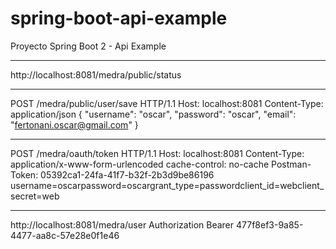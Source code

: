# spring-boot-api-example
Proyecto Spring Boot 2 - Api Example


----------------------------------------

http://localhost:8081/medra/public/status

----------------------

POST /medra/public/user/save HTTP/1.1
Host: localhost:8081
Content-Type: application/json
{
	"username": "oscar",
	"password": "oscar",
	"email": "fertonani.oscar@gmail.com"
}

------------------------

POST /medra/oauth/token HTTP/1.1
Host: localhost:8081
Content-Type: application/x-www-form-urlencoded
cache-control: no-cache
Postman-Token: 05392ca1-24fa-41f7-b32f-2b3d9be86196
username=oscarpassword=oscargrant_type=passwordclient_id=webclient_secret=web


-------------------

http://localhost:8081/medra/user
Authorization Bearer 477f8ef3-9a85-4477-aa8c-57e28e0f1e46